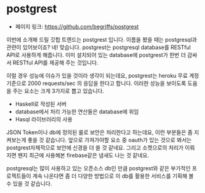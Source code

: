 # postgrest

- 페이지 링크: https://github.com/begriffs/postgrest

이번에 소개해 드릴 깃헙 트랜드는 postgrest 입니다. 이름을 봤을 때는 postgresql과 관련이 있어보이죠? 네! 맞습니다. postgrest는 postgresql database를 RESTful API로 사용하게 해줍니다. 이미 설치되어 있는 database에 postgrest가 한번 더 감싸서 RESTful API를 제공해 주는 것입니다.

이럴 경우 성능에 이슈가 있을 것이라 생각이 되는데요, postgrest는 heroku 무료 계정 기준으로 2000 requests/sec 의 응답을 한다고 합니다. 이러한 성능을 보이도록 도움을 주는 요소는 크게 3가지로 뽑고 있습니다.
* Haskell로 작성된 서버
* database에서 처리 가능한 연산들은 database에 위임
* Hasql 라이브러리의 사용

JSON Token이나 db에 정의된 룰로 보안은 처리한다고 하는데요, 이런 부분들은 좀 지켜보는게 좋을 것 같습니다. 앞으로 가져가야할 요소 중 oauth가 있는 것으로 봐서는 postgrest자체적으로 보안에 신경을 더 쓸 것 같네요.
그리고 소켓으로의 처리가 이뤄지면 왠지 최근에 사용해본 firebase같은 냄새도 나는 것 같네요.

postgresql는 많이 사용하고 있는 오픈소스 db인 만큼 postgrest와 같은 부가적인 프로젝트들이 계속 나온다면 좀 더 다양한 방법으로 이 db를 활용한 서비스를 기획해 볼 수 있을 것 같습니다.
